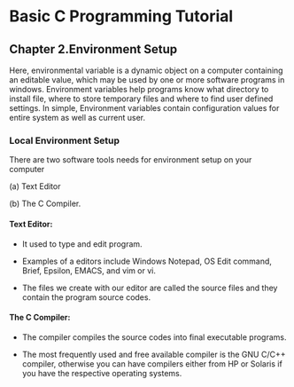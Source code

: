 # Basic C Programming Tutorial

## Chapter 2.Environment Setup

Here, environmental variable is a dynamic object on a computer containing an editable value, which may be used by one or more software programs in windows. Environment variables help programs know what directory to install file, where to store temporary files and where to find user defined settings. In simple, Environment variables contain configuration values for entire system as well as current user. 

### Local Environment Setup

There are two software tools needs for environment setup on your computer

(a) Text Editor 

(b) The C Compiler.

#### Text Editor:

* It used to type and edit program.

* Examples of a editors include Windows Notepad, OS Edit command, Brief, Epsilon, EMACS, and vim or vi.

* The files we create with our editor are called the source files and they contain the program source codes. 

#### The C Compiler:

* The compiler compiles the source codes into final executable programs. 

* The most frequently used and free available compiler is the GNU C/C++ compiler, otherwise you can have compilers either from HP or Solaris if you have the respective operating systems.